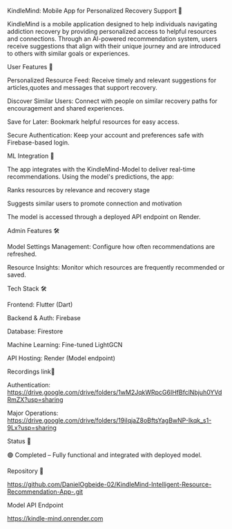 KindleMind: Mobile App for Personalized Recovery Support 📱

KindleMind is a mobile application designed to help individuals navigating addiction recovery by providing personalized access to helpful resources and connections. Through an AI-powered recommendation system, users receive suggestions that align with their unique journey and are introduced to others with similar goals or experiences.

User Features 🚀

Personalized Resource Feed: Receive timely and relevant suggestions for articles,quotes and messages that support recovery.

Discover Similar Users: Connect with people on similar recovery paths for encouragement and shared experiences.

Save for Later: Bookmark helpful resources for easy access.

Secure Authentication: Keep your account and preferences safe with Firebase-based login.

ML Integration 🤖

The app integrates with the KindleMind-Model to deliver real-time recommendations. Using the model's predictions, the app:

Ranks resources by relevance and recovery stage

Suggests similar users to promote connection and motivation

The model is accessed through a deployed API endpoint on Render.

Admin Features 🛠️

Model Settings Management: Configure how often recommendations are refreshed.

Resource Insights: Monitor which resources are frequently recommended or saved.

Tech Stack 🛠️

Frontend: Flutter (Dart)

Backend & Auth: Firebase

Database: Firestore

Machine Learning: Fine-tuned LightGCN

API Hosting: Render (Model endpoint)

Recordings link📸

Authentication: https://drive.google.com/drive/folders/1wM2JqkWRpcG6IHfBfclNbjuh0YVdRmZX?usp=sharing

Major Operations: https://drive.google.com/drive/folders/19iIqjaZ8oBftsYagBwNP-Ikqk_s1-9Lx?usp=sharing

Status 📌

🟢 Completed – Fully functional and integrated with deployed model.

Repository 🔗

https://github.com/DanielOgbeide-02/KindleMind-Intelligent-Resource-Recommendation-App-.git

Model API Endpoint

https://kindle-mind.onrender.com
